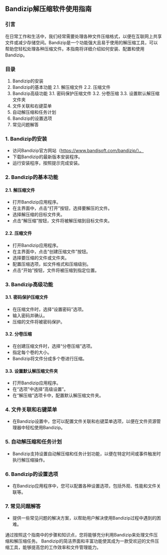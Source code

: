 ## Bandizip解压缩软件使用指南

### 引言
在日常工作和生活中，我们经常需要处理各种文件压缩格式，以便在互联网上共享文件或减少存储空间。Bandizip是一个功能强大且易于使用的解压缩工具，可以帮助您轻松处理各种压缩文件。本指南将详细介绍如何安装、配置和使用Bandizip。

### 目录
1. Bandizip的安装
2. Bandizip的基本功能
   2.1. 解压缩文件
   2.2. 压缩文件
3. Bandizip高级功能
   3.1. 密码保护压缩文件
   3.2. 分卷压缩
   3.3. 设置默认解压缩文件夹
4. 文件关联和右键菜单
5. 自动解压缩和任务计划
6. Bandizip的设置选项
7. 常见问题解答

### 1. Bandizip的安装
   - 访问Bandizip官方网站（https://www.bandisoft.com/bandizip/）。
   - 下载Bandizip的最新版本安装程序。
   - 运行安装程序，按照提示完成安装。

### 2. Bandizip的基本功能
#### 2.1. 解压缩文件
   - 打开Bandizip应用程序。
   - 在主界面中，点击“打开”按钮，选择要解压的文件。
   - 选择解压缩的目标文件夹。
   - 点击“解压缩”按钮，文件将被解压缩到目标文件夹。

#### 2.2. 压缩文件
   - 打开Bandizip应用程序。
   - 在主界面中，点击“创建压缩文件”按钮。
   - 选择要压缩的文件或文件夹。
   - 配置压缩选项，如文件格式和压缩级别。
   - 点击“开始”按钮，文件将被压缩到指定位置。

### 3. Bandizip高级功能
#### 3.1. 密码保护压缩文件
   - 在压缩文件时，选择“设置密码”选项。
   - 输入密码并确认。
   - 压缩的文件将被密码保护。

#### 3.2. 分卷压缩
   - 在创建压缩文件时，选择“分卷压缩”选项。
   - 指定每个卷的大小。
   - Bandizip将文件分成多个卷进行压缩。

#### 3.3. 设置默认解压缩文件夹
   - 打开Bandizip应用程序。
   - 在“选项”中选择“高级设置”。
   - 在“解压缩”选项卡中，配置默认解压缩文件夹。

### 4. 文件关联和右键菜单
   - 在Bandizip设置中，您可以配置文件关联和右键菜单选项，以便在文件资源管理器中轻松使用Bandizip。

### 5. 自动解压缩和任务计划
   - Bandizip支持设置自动解压缩和任务计划功能，以便在特定时间或事件触发时执行解压缩操作。

### 6. Bandizip的设置选项
   - 在Bandizip应用程序中，您可以配置各种设置选项，包括外观、性能和文件关联等。

### 7. 常见问题解答
   - 提供一些常见问题的解决方案，以帮助用户解决使用Bandizip过程中遇到的困难。

通过按照这个指南中的步骤和知识点，您将能够充分利用Bandizip来处理文件压缩和解压缩任务。 Bandizip的简洁界面和丰富功能使其成为一款受欢迎的文件压缩工具，能够提高您的工作效率和文件管理能力。